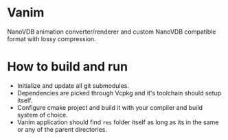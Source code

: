 # Vanim

NanoVDB animation converter/renderer and custom NanoVDB compatible format with lossy compression.

# How to build and run

- Initialize and update all git submodules.
- Dependencies are picked through Vcpkg and it's toolchain should setup itself.
- Configure cmake project and build it with your compiler and build system of choice.
- Vanim application should find `res` folder itself as long as its in the same or any of the parent directories.
